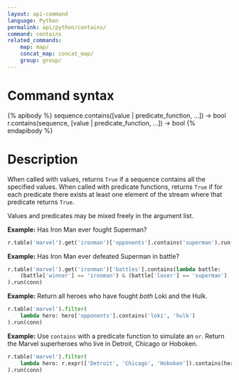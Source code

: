 ```yaml
---
layout: api-command
language: Python
permalink: api/python/contains/
command: contains
related_commands:
    map: map/
    concat_map: concat_map/
    group: group/
---
```


# Command syntax #

{% apibody %}
sequence.contains([value | predicate_function, ...]) &rarr; bool
r.contains(sequence, [value | predicate_function, ...]) &rarr; bool
{% endapibody %}

# Description #

When called with values, returns `True` if a sequence contains all the
specified values.  When called with predicate functions, returns `True`
if for each predicate there exists at least one element of the stream
where that predicate returns `True`.

Values and predicates may be mixed freely in the argument list.

__Example:__ Has Iron Man ever fought Superman?

```py
r.table('marvel').get('ironman')['opponents'].contains('superman').run(conn)
```


__Example:__ Has Iron Man ever defeated Superman in battle?

```py
r.table('marvel').get('ironman')['battles'].contains(lambda battle:
    (battle['winner'] == 'ironman') & (battle['loser'] == 'superman')
).run(conn)
```

__Example:__ Return all heroes who have fought _both_ Loki and the Hulk.

```py
r.table('marvel').filter(
    lambda hero: hero['opponents'].contains('loki', 'hulk')
).run(conn)
```

__Example:__ Use `contains` with a predicate function to simulate an `or`. Return the Marvel superheroes who live in Detroit, Chicago or Hoboken.

```py
r.table('marvel').filter(
    lambda hero: r.expr(['Detroit', 'Chicago', 'Hoboken']).contains(hero['city'])
).run(conn)
```
